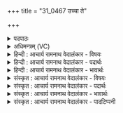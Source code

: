 +++
title = "31_0467 उच्चा ते"

+++
<details><summary>पदपाठः</summary>

उ꣣च्चा꣢। उ꣣त्। चा꣢। ते꣣। जात꣢म्। अ꣡न्ध꣢꣯सः। दि꣣वि꣢। सत्। भू꣡मि꣢꣯। आ। द꣣दे। उग्र꣢म्। श꣡र्म꣢। म꣡हि꣢꣯। श्र꣡वः꣢꣯। ४६७।
</details>

<details><summary>अधिमन्त्रम् (VC)</summary>

- पवमानः सोमः
- अहमीयुराङ्गिरसः
- गायत्री
- षड्जः
- पावमानं काण्डम्
</details>

<details><summary>हिन्दी : आचार्य रामनाथ वेदालंकार - विषयः</summary>

प्रथम मन्त्र में ऊपर से नीचे की ओर सोम का प्रवाह वर्णित है।
</details>

<details><summary>हिन्दी : आचार्य रामनाथ वेदालंकार - पदार्थः</summary>

पदार्थान्वय -  हे पवमान सोम ! पवित्रकर्ता रसागार परमेश्वर ! (ते) तेरा (अन्धसः) आनन्दरस का (जातम्) समूह (उच्चा) उच्च है, (दिवि सत्) प्रकाशमान आनन्दमय कोश में विद्यमान उसको (भूमि) भूमि अर्थात् भूमि पर स्थित मनुष्य (आददे) ग्रहण करता है। उस आनन्दरस से (उग्रं शर्म) तीव्र कल्याण, और (महि श्रवः) महान् यश, प्राप्त होता है ॥१॥
</details>

<details><summary>हिन्दी : आचार्य रामनाथ वेदालंकार - भावार्थः</summary>

भावार्थ -  जैसे ऊपर अन्तरिक्ष में विद्यमान बादल के रस को अथवा चन्द्रमा की चाँदनी के रस को ग्रहण कर भूमि सस्यश्यामला हो जाती है, वैसे ही उच्च आनन्दमयकोश में अभिषुत होते हुए ब्रह्मानन्द-रस का पान कर सामान्य मनुष्य कृतार्थ हो जाता है ॥१॥
</details>

<details><summary>संस्कृत : आचार्य रामनाथ वेदालंकार - विषयः</summary>

तत्र प्रथमम् उपरिष्टादधः सोमः प्रवहतीत्याह।
</details>

<details><summary>संस्कृत : आचार्य रामनाथ वेदालंकार - पदार्थः</summary>

पदार्थान्वय -  हे पवमान सोम ! पवित्रकर्तः रसागार परमेश्वर ! (ते) तव (अन्धसः) आनन्दरसस्य (जातम्) समूहः (उच्चा) उच्चम् अस्ति। (दिवि सत्) द्योतमाने आनन्दमयकोशे विद्यमानं तत् (भूमि) भूमिष्ठो जनः। अत्र ‘सुपां सुलुक्’ इति विभक्तेर्लुक्। (आददे) गृह्णाति। तेन अन्धसा आनन्दरसेन (उग्रं शर्म) प्रबलं कल्याणम् (महि श्रवः) महद् यशश्च, प्राप्यते इति शेषः ॥१॥२
</details>

<details><summary>संस्कृत : आचार्य रामनाथ वेदालंकार - भावार्थः</summary>

भावार्थ -  उपर्यन्तरिक्षे विद्यमानं पर्जन्यरसं चन्द्रमसः सौम्यप्रकाशरूपं रसं वा गृहीत्वा यथा भूमिः सस्य-श्यामला जायते, तथैवानन्दमयकोशेऽभिषूयमाणं ब्रह्मानन्दरसं पीत्वा सामान्यो जनः कृतार्थतां भजते ॥१॥
</details>

<details><summary>संस्कृत : आचार्य रामनाथ वेदालंकार - पादटिप्पनी</summary>

टिप्पनी -   १. ऋ० ९।६१।१० ‘सद्’ इत्यत्र ‘षद्’ इति पाठः। य० २६।१६ ऋषिः महीयवः। साम० ६७२। २. यजुर्भाष्ये दयानन्दर्षिर्मन्त्रमिमं विद्वत्पक्षे व्याख्यातवान्। एष च तत्र तत्कृतो भावार्थः—‘विद्वद्भिर्मनुष्यैः सूर्यकिरणवायुमन्त्यन्नादि- युक्तानि महान्त्युच्चानि गृहाणि रचयित्वा तत्र निवासेन सुखं भोक्तव्यम्’—इति। देवता च तत्र तेन अग्निः स्वीकृता।
</details>